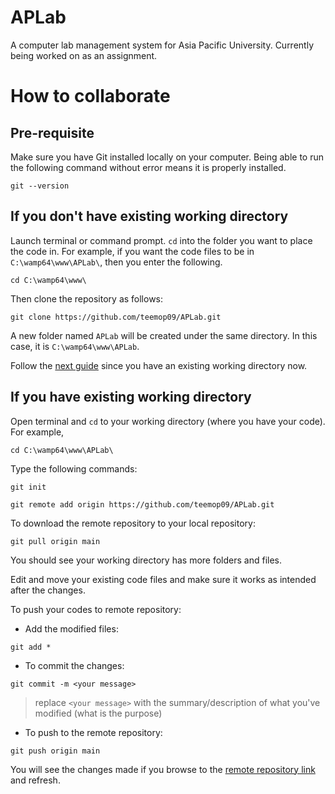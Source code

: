 # APLab
A computer lab management system for Asia Pacific University. Currently being worked on as an assignment.

# How to collaborate

## Pre-requisite
Make sure you have Git installed locally on your computer.
Being able to run the following command without error means it is properly installed.
```
git --version
```

## If you don't have existing working directory

Launch terminal or command prompt. `cd` into the folder you want to place the code in. For example, if you want the code files to be in `C:\wamp64\www\APLab\`, then you enter the following.
```
cd C:\wamp64\www\
```
Then clone the repository as follows:
```
git clone https://github.com/teemop09/APLab.git
```

A new folder named `APLab` will be created under the same directory. In this case, it is `C:\wamp64\www\APLab`.

Follow the [next guide](https://github.com/teemop09/APLab#if-you-have-existing-working-directory) since you have an existing working directory now.

## If you have existing working directory


Open terminal and `cd` to your working directory (where you have your code). For example, 
```
cd C:\wamp64\www\APLab\
```

Type the following commands:
```
git init

git remote add origin https://github.com/teemop09/APLab.git
```

To download the remote repository to your local repository:
```
git pull origin main
```

You should see your working directory has more folders and files.

Edit and move your existing code files and make sure it works as intended after the changes.

To push your codes to remote repository:

- Add the modified files:
```
git add *
```

- To commit the changes: 
```
git commit -m <your message>
```
> replace `<your message>` with the summary/description of what you've modified (what is the purpose)

- To push to the remote repository:
```
git push origin main
```

You will see the changes made if you browse to the [remote repository link](https://github.com/teemop09/APLab) and refresh.
